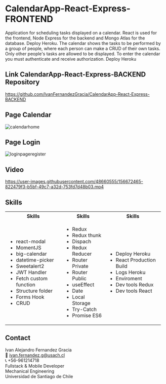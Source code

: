 # CalendarApp-React-Express-FRONTEND
Application for scheduling tasks displayed on a calendar. 
React is used for the frontend, Node Express for the backend and Mongo Atlas for the database. Deploy Heroku. The calendar shows the tasks to be performed by a group of people, where each person can make a CRUD of their own tasks. Only other people's tasks are allowed to be displayed. To enter the calendar you must authenticate and receive authorization. Deploy Heroku

## Link CalendarApp-React-Express-BACKEND Repository
https://github.com/IvanFernandezGracia/CalendarApp-React-Express-BACKEND

## Page Calendar
![calendarhome](https://user-images.githubusercontent.com/48660555/156672546-3d18ba25-a5f5-4021-a2f9-f455969ea6b0.PNG)

## Page Login
![loginpageregister](https://user-images.githubusercontent.com/48660555/156672525-8f40ca1b-9dda-459a-be8b-19ea41d8da7f.png)

## Video
https://user-images.githubusercontent.com/48660555/156672465-822479f3-b5bf-49c7-a32d-753fd7d48b03.mp4



<!-- Tech -->
## Skills
<table>
  <tbody>
    <tr>
      <th align="center">Skills</th>
      <th align="center">Skills</th>      
      <th align="center">Skills</th>      
    </tr>
        <td>
        <ul>
          <li>react-modal</li>
          <li>MomentJS</li>
          <li>big-calendar</li>
          <li>datetime-picker</li>
          <li>Sweetalert2</li>
          <li>JWT Handler</li>
          <li>Fetch custom function</li>
          <li>Structure folder</li>
          <li>Forms Hook</li>
          <li>CRUD</li>
        </ul>
      </td>    
        <td>
        <ul>
          <li>Redux</li>
          <li>Redux thunk</li>
          <li>Dispach</li>
          <li>Redux Reducer</li>
          <li>Router Private</li>
          <li>Router Public</li>
          <li>useEffect</li>
          <li>Date</li>
          <li>Local Storage</li>
          <li>Try-Catch</li>
          <li>Promise ES6</li>
        </ul>
      </td>
        <td>
        <ul>
          <li>Deploy Heroku</li>
          <li>React Production Build</li>
          <li>Logs Heroku</li>
          <li>Enviroment</li>
          <li>Dev tools Redux</li>
          <li>Dev tools React</li>
        </ul>
      </td>
  </tbody>
</table>

<!-- CONTACT -->
## Contact
Ivan Alejandro Fernandez Gracia  
:email: ivan.fernandez.g@usach.cl  
:telephone_receiver: +56-961214718  
Fullstack & Mobile Developer  
Mechanical Engineering  
Universidad de Santiago de Chile
